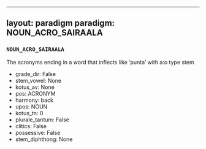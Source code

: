 
---
layout: paradigm
paradigm: NOUN_ACRO_SAIRAALA
---
### ` NOUN_ACRO_SAIRAALA `

The acronyms ending in a word that inflects like ‘punta’ with a:o type stem
* grade_dir: False
* stem_vowel: None
* kotus_av: None
* pos: ACRONYM
* harmony: back
* upos: NOUN
* kotus_tn: 0
* plurale_tantum: False
* clitics: False
* possessive: False
* stem_diphthong: None
